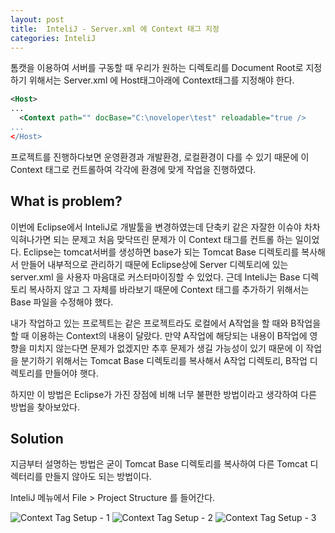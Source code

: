 ```yaml
---
layout: post
title:  InteliJ - Server.xml 에 Context 태그 지정
categories: InteliJ
---
```


톰캣을 이용하여 서버를 구동할 때 우리가 원하는 디렉토리를 Document Root로 지정하기 위해서는 Server.xml 에 Host태그아래에 Context태그를 지정해야 한다.

```xml
<Host>
...
  <Context path="" docBase="C:\noveloper\test" reloadable="true />
...
</Host>
```

프로젝트를 진행하다보면 운영환경과 개발환경, 로컬환경이 다를 수 있기 때문에 이 Context 태그로 컨트롤하여 각각에 환경에 맞게 작업을 진행하였다.


<h2>What is problem?</h2>
이번에 Eclipse에서 InteliJ로 개발툴을 변경하였는데 단축키 같은 자잘한 이슈야 차차 익혀나가면 되는 문제고 처음 맞닥뜨린 문제가 이 Context 태그를 컨트롤 하는 일이었다. Eclipse는 tomcat서버를 생성하면 base가 되는 Tomcat Base 디렉토리를 복사해서 만들어 내부적으로 관리하기 때문에 Eclipse상에 Server 디렉토리에 있는 server.xml 을 사용자 마음대로 커스터마이징할 수 있었다. 근데 InteliJ는 Base 디렉토리 복사하지 않고 그 자체를 바라보기 때문에 Context 태그를 추가하기 위해서는 Base 파일을 수정해야 했다.

내가 작업하고 있는 프로젝트는 같은 프로젝트라도 로컬에서 A작업을 할 때와 B작업을 할 때 이용하는 Context의 내용이 달랐다. 만약 A작업에 해당되는 내용이 B작업에 영향을 미치지 않는다면 문제가 없겠지만 추후 문제가 생길 가능성이 있기 때문에 이 작업을 분기하기 위해서는 Tomcat Base 디렉토리를 복사해서 A작업 디렉토리, B작업 디렉토리를 만들어야 햇다.

하지만 이 방법은 Eclipse가 가진 장점에 비해 너무 불편한 방법이라고 생각하여 다른 방법을 찾아보았다.


<h2>Solution</h2>
지금부터 설명하는 방법은 굳이 Tomcat Base 디렉토리를 복사하여 다른 Tomcat 디렉터리를 만들지 않아도 되는 방법이다. 

InteliJ 메뉴에서 File > Project Structure 를 들어간다.

<img src="/blog/image/0419/0419_1.png" alt="Context Tag Setup - 1">
<img src="/blog/image/0419/0419_2.png" alt="Context Tag Setup - 2">
<img src="/blog/image/0419/0419_3.png" alt="Context Tag Setup - 3">
